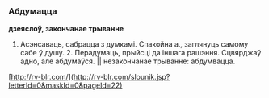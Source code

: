 ### Абдумацца
**дзеяслоў, закончанае трыванне**

1. Асэнсаваць, сабрацца з думкамі. Спакойна а., заглянуць самому сабе ў душу. 2. Перадумаць, прыйсці да іншага рашэння. Сцвярджаў адно, але абдумаўся. || незакончанае трыванне: абдумвацца.

<a rel="author">[http://rv-blr.com/](http://rv-blr.com/slounik.jsp?letterId=0&maskId=0&pageId=22)</a>
